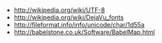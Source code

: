 
- http://wikipedia.org/wiki/UTF-8
- http://wikipedia.org/wiki/DejaVu_fonts
- http://fileformat.info/info/unicode/char/1d55a
- http://babelstone.co.uk/Software/BabelMap.html
